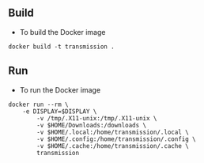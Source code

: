 ## Build 

* To build the Docker image

```
docker build -t transmission .
```

## Run

* To run the Docker image

```
docker run --rm \
	-e DISPLAY=$DISPLAY \
        -v /tmp/.X11-unix:/tmp/.X11-unix \
        -v $HOME/Downloads:/downloads \
        -v $HOME/.local:/home/transmission/.local \
        -v $HOME/.config:/home/transmission/.config \
        -v $HOME/.cache:/home/transmission/.cache \
        transmission
```
